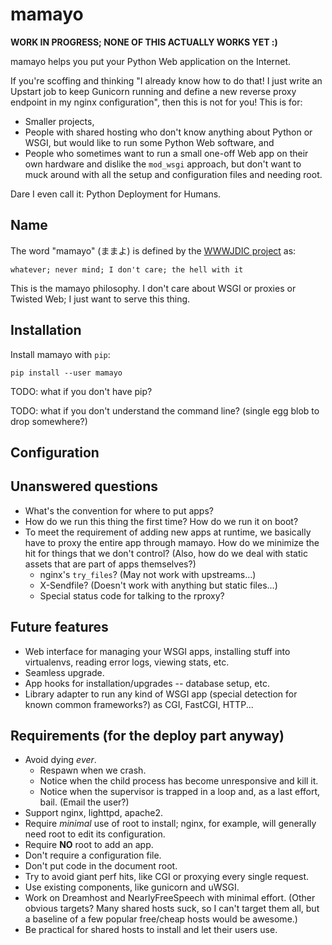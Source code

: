 # mamayo

**WORK IN PROGRESS; NONE OF THIS ACTUALLY WORKS YET  :)**

mamayo helps you put your Python Web application on the Internet.

If you're scoffing and thinking "I already know how to do that!  I just write an Upstart job to keep Gunicorn running and define a new reverse proxy endpoint in my nginx configuration", then this is not for you!  This is for:

* Smaller projects,
* People with shared hosting who don't know anything about Python or WSGI, but would like to run some Python Web software, and
* People who sometimes want to run a small one-off Web app on their own hardware and dislike the `mod_wsgi` approach, but don't want to muck around with all the setup and configuration files and needing root.

Dare I even call it: Python Deployment for Humans.

## Name

The word "mamayo" (ままよ) is defined by the [WWWJDIC project](http://www.csse.monash.edu.au/~jwb/cgi-bin/wwwjdic.cgi?1C) as:

    whatever; never mind; I don't care; the hell with it

This is the mamayo philosophy.  I don't care about WSGI or proxies or Twisted Web; I just want to serve this thing.

## Installation

Install mamayo with `pip`:

    pip install --user mamayo


TODO: what if you don't have pip?

TODO: what if you don't understand the command line?  (single egg blob to drop somewhere?)

## Configuration




## Unanswered questions

* What's the convention for where to put apps?
* How do we run this thing the first time?  How do we run it on boot?
* To meet the requirement of adding new apps at runtime, we basically have to proxy the entire app through mamayo.  How do we minimize the hit for things that we don't control?  (Also, how do we deal with static assets that are part of apps themselves?)
    * nginx's `try_files`?  (May not work with upstreams...)
    * X-Sendfile?  (Doesn't work with anything but static files...)
    * Special status code for talking to the rproxy?




## Future features

* Web interface for managing your WSGI apps, installing stuff into virtualenvs, reading error logs, viewing stats, etc.
* Seamless upgrade.
* App hooks for installation/upgrades -- database setup, etc.
* Library adapter to run any kind of WSGI app (special detection for known common frameworks?) as CGI, FastCGI, HTTP...



## Requirements (for the deploy part anyway)

* Avoid dying _ever_.
    * Respawn when we crash.
    * Notice when the child process has become unresponsive and kill it.
    * Notice when the supervisor is trapped in a loop and, as a last effort, bail.  (Email the user?)
* Support nginx, lighttpd, apache2.
* Require _minimal_ use of root to install; nginx, for example, will generally need root to edit its configuration.
* Require **NO** root to add an app.
* Don't require a configuration file.
* Don't put code in the document root.
* Try to avoid giant perf hits, like CGI or proxying every single request.
* Use existing components, like gunicorn and uWSGI.
* Work on Dreamhost and NearlyFreeSpeech with minimal effort.  (Other obvious targets?  Many shared hosts suck, so I can't target them all, but a baseline of a few popular free/cheap hosts would be awesome.)
* Be practical for shared hosts to install and let their users use.
